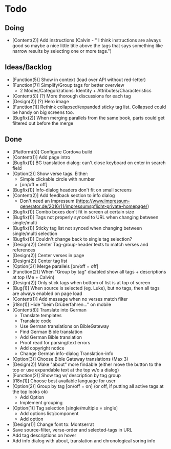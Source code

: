 # Todo

## Doing
- [Content(2)] Add instructions (Calvin - " I think instructions are always good so maybe a nice little title above the tags that says something like narrow results by selecting one or more tags.")

## Ideas/Backlog
- [Function(5)] Show in context (load over API without red-letter)
- [Function(7)] Simplify/Group tags for better overview
    - 2 Modes/Categorizations: Identity + Attributes/Characteristics
- [Content(5)] (?) More thorough discussions for each tag
- [Design(2)] (?) Hero image
- [Function(1)] Rethink collapsed/expanded sticky tag list. Collapsed could be handy on big screens too.
- [Bugfix(2)] When merging parallels from the same book, parts could get filtered out before the merge

## Done
- [Platform(5)] Configure Cordova build
- [Content(1)] Add page intro
- [Bugfix(1)] BG translation dialog: can't close keyboard on enter in search field
- [Option(2)] Show verse tags. Either:
    - Simple clickable circle with number
    - [on/off = off]
- [Bugfix(1)] Info-dialog headers don't fit on small screens
- [Content(2)] Add feedback section to info dialog
    - Don't need an Impressum (https://www.impressum-generator.de/2016/11/impressumspflicht-private-homepage/)
- [Bugfix(1)] Combo boxes don't fit in screen at certain size
- [Bugfix(1)] Tags not properly synced to URL when changing between single/multi
- [Bugfix(1)] Sticky tag list not synced when changing between single/multi selection
- [Bugfix(1)] Couldn't change back to single tag selection?
- [Design(2)] Center Tag-group-header texts to match verses and references
- [Design(2)] Center verses in page
- [Design(2)] Center tag list
- [Option(3)] Merge parallels [on/off = off]
- [Function(2)] When "Group by tag" disabled show all tags + descriptions at top (Me + Calvin)
- [Design(2)] Only stick tags when bottom of list is at top of screen
- [Bug(1)] When source is selected (eg. Luke), but no tags, then all tags are always enabled on page load
- [Content(1)] Add message when no verses match filter
- [i18n(1)] Hide "beim Drüberfahren..." on mobile
- [Content(8)] Translate into German
    - Translate templates
    - Translate code
    - Use German translations on BibleGateway
    - Find German Bible translation
    - Add German Bible translation
    - Proof read for parsing/text errors
    - Add copyright notice
    - Change German info-dialog Translation-info
- [Option(3)] Choose Bible Gateway translations (Max 3)
- [Design(2)] Make "about" more findable (either move the button to the top or use expandable text at the top w/o a dialog)
- [Function(2)] Show tag w/ description by tag group
- [i18n(1)] Choose best available language for user
- [Option(2)] Group by tag [on/off = on] (or off, if putting all active tags at the top looks ok)
    - Add Option
    - Implement grouping
- [Option(1)] Tag selection [single/multiple = single]
    - Add options list/component
    - Add option
- [Design(1)] Change font to: Montserrat
- Save source-filter, verse-order and selected-tags in URL
- Add tag descriptions on hover
- Add info dialog with about, translation and chronological soring info